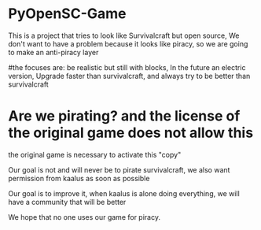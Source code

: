 # PyOpenSC-Game
This is a project that tries to look like Survivalcraft but open source, We don't want to have a problem because it looks like piracy, so we are going to make an anti-piracy layer

#the focuses are:
be realistic but still with blocks,
In the future an electric version,
Upgrade faster than survivalcraft, 
and always try to be better than survivalcraft


# Are we pirating? and the license of the original game does not allow this
the original game is necessary to activate this "copy"

Our goal is not and will never be to pirate survivalcraft, we also want permission from kaalus as soon as possible

Our goal is to improve it, when kaalus is alone doing everything, we will have a community that will be better

We hope that no one uses our game for piracy.
